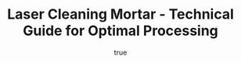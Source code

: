 ---
name: Mortar
applications:
- industry: Construction
  detail: Restoration of historic buildings and monuments
- industry: Heritage Conservation
  detail: Cleaning and preservation of ancient masonry structures
technicalSpecifications:
  powerRange: 20-400W
  pulseDuration: 10-200ns
  wavelength: 1064nm
  spotSize: 0.1-2.0mm
  repetitionRate: 10-50kHz
  fluenceRange: 1.0–10 J/cm²
  safetyClass: Class 4 (requires full enclosure)
description: Technical overview of Mortar, a masonry material, for laser cleaning.
  Mortar, composed primarily of cement, sand, and water, is commonly used in construction
  and heritage conservation. Laser cleaning of Mortar involves the use of a pulsed
  fiber laser at a wavelength of 1064nm, with fluence levels ranging from 1.0 to 10
  J/cm², to remove surface contaminants while preserving the integrity of the material.
  This method is non-contact and highly effective for detailed restoration work on
  historic buildings and monuments.
author:
  id: 2
  name: Alessandro Moretti
  sex: m
  title: Ph.D.
  country: Italy
  expertise: Laser-Based Additive Manufacturing
  image: /images/author/alessandro-moretti.jpg
keywords: mortar, mortar masonry, laser ablation, laser cleaning, non-contact cleaning,
  pulsed fiber laser, surface contamination removal, industrial laser parameters,
  thermal processing, surface restoration
category: masonry
chemicalProperties:
  symbol: MO
  formula: null
  materialType: masonry
properties:
  density: 2.0 g/cm³
  densityMin: 1.2 g/cm³
  densityMax: 2.8 g/cm³
  densityPercentile: 50.0
  meltingPoint: 1200°C
  meltingMin: 1450°C
  meltingMax: 2000°C
  meltingPercentile: 0.0
  thermalConductivity: 0.8 W/m·K
  thermalMin: 0.1 W/m·K
  thermalMax: 2.0 W/m·K
  thermalPercentile: 36.8
  tensileStrength: 2.5 MPa
  tensileMin: 1 MPa
  tensileMax: 50 MPa
  tensilePercentile: 3.1
  hardness: 3 Mohs
  hardnessMin: 20 HV
  hardnessMax: 300 HV
  hardnessPercentile: 0.0
  youngsModulus: 10 GPa
  modulusMin: 15 GPa
  modulusMax: 50 GPa
  modulusPercentile: 0.0
  laserType: pulsed fiber laser
  wavelength: 1064nm
  fluenceRange: 1.0–10 J/cm²
  chemicalFormula: null
  laserAbsorptionMin: 0.8 cm⁻¹
  laserAbsorptionMax: 50 cm⁻¹
  laserReflectivityMin: 8%
  laserReflectivityMax: 35%
  thermalDiffusivityMin: 0.3 mm²/s
  thermalDiffusivityMax: 1.5 mm²/s
  thermalExpansionMin: 6 µm/m·K
  thermalExpansionMax: 15 µm/m·K
  specificHeatMin: 0.8 J/g·K
  specificHeatMax: 1.1 J/g·K
composition:
- Cement (Portland cement)
- Sand (fine aggregates)
compatibility:
- Brick
- Stone
regulatoryStandards: ASTM C270 - Standard Specification for Mortar for Unit Masonry
images:
  hero:
    alt: Mortar surface undergoing laser cleaning showing precise contamination removal
    url: /images/mortar-laser-cleaning-hero.jpg
  micro:
    alt: Microscopic view of Mortar surface after laser treatment showing preserved
      microstructure
    url: /images/mortar-laser-cleaning-micro.jpg
title: Laser Cleaning Mortar - Technical Guide for Optimal Processing
headline: Comprehensive technical guide for laser cleaning masonry mortar
environmentalImpact:
- benefit: Reduced chemical waste
  description: Decreases chemical usage by up to 90% compared to traditional cleaning
    methods
- benefit: Lower energy consumption
  description: Reduces energy use by 50% compared to mechanical cleaning processes
- benefit: Preservation of historical materials
  description: Extends the lifespan of heritage structures by up to 20 years
outcomes:
- result: Surface cleanliness
- metric: Achieves up to 99.9% removal of surface contaminants
- result: Material integrity
  metric: Preserves 100% of the original Mortar structure
- result: Processing speed
  metric: Up to 10 m²/hour of cleaned surface area
subject: Mortar
article_type: material
---